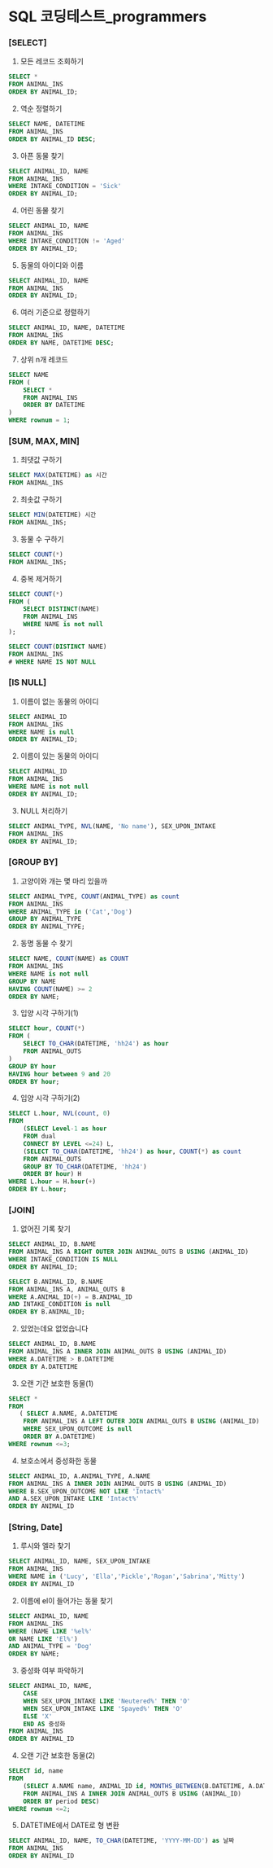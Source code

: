 # SQL 코딩테스트_programmers



### [SELECT]

1. 모든 레코드 조회하기

```sql
SELECT *
FROM ANIMAL_INS
ORDER BY ANIMAL_ID;
```



2. 역순 정렬하기

```sql
SELECT NAME, DATETIME
FROM ANIMAL_INS
ORDER BY ANIMAL_ID DESC;
```



3. 아픈 동물 찾기

```sql
SELECT ANIMAL_ID, NAME
FROM ANIMAL_INS
WHERE INTAKE_CONDITION = 'Sick'
ORDER BY ANIMAL_ID;
```



4. 어린 동물 찾기

```sql
SELECT ANIMAL_ID, NAME
FROM ANIMAL_INS
WHERE INTAKE_CONDITION != 'Aged'
ORDER BY ANIMAL_ID;
```



5. 동물의 아이디와 이름

```sql
SELECT ANIMAL_ID, NAME
FROM ANIMAL_INS
ORDER BY ANIMAL_ID;
```



6. 여러 기준으로 정렬하기

```sql
SELECT ANIMAL_ID, NAME, DATETIME
FROM ANIMAL_INS
ORDER BY NAME, DATETIME DESC;
```



7. 상위 n개 레코드

```sql
SELECT NAME
FROM (
    SELECT *
    FROM ANIMAL_INS
    ORDER BY DATETIME
)
WHERE rownum = 1;
```





### [SUM, MAX, MIN]

1. 최댓값 구하기

```sql
SELECT MAX(DATETIME) as 시간
FROM ANIMAL_INS
```



2. 최솟값 구하기

```sql
SELECT MIN(DATETIME) 시간
FROM ANIMAL_INS;
```



3. 동물 수 구하기

```sql
SELECT COUNT(*)
FROM ANIMAL_INS;
```



4. 중복 제거하기

```sql
SELECT COUNT(*)
FROM (
    SELECT DISTINCT(NAME)
    FROM ANIMAL_INS
    WHERE NAME is not null
);
```

```sql
SELECT COUNT(DISTINCT NAME)
FROM ANIMAL_INS
# WHERE NAME IS NOT NULL
```





### [IS NULL]

1. 이름이 없는 동물의 아이디

```sql
SELECT ANIMAL_ID
FROM ANIMAL_INS
WHERE NAME is null
ORDER BY ANIMAL_ID;
```



2. 이름이 있는 동물의 아이디

```sql
SELECT ANIMAL_ID
FROM ANIMAL_INS
WHERE NAME is not null
ORDER BY ANIMAL_ID;
```



3. NULL 처리하기

```sql
SELECT ANIMAL_TYPE, NVL(NAME, 'No name'), SEX_UPON_INTAKE
FROM ANIMAL_INS
ORDER BY ANIMAL_ID;
```



### [GROUP BY]

1. 고양이와 개는 몇 마리 있을까

```sql
SELECT ANIMAL_TYPE, COUNT(ANIMAL_TYPE) as count
FROM ANIMAL_INS
WHERE ANIMAL_TYPE in ('Cat','Dog')
GROUP BY ANIMAL_TYPE
ORDER BY ANIMAL_TYPE;
```



2. 동명 동물 수 찾기

```sql
SELECT NAME, COUNT(NAME) as COUNT
FROM ANIMAL_INS
WHERE NAME is not null
GROUP BY NAME
HAVING COUNT(NAME) >= 2
ORDER BY NAME;
```



3. 입양 시각 구하기(1)

```sql
SELECT hour, COUNT(*)
FROM (
    SELECT TO_CHAR(DATETIME, 'hh24') as hour
    FROM ANIMAL_OUTS
)
GROUP BY hour
HAVING hour between 9 and 20
ORDER BY hour;
```



4. 입양 시각 구하기(2)

```sql
SELECT L.hour, NVL(count, 0)
FROM
    (SELECT Level-1 as hour
    FROM dual
    CONNECT BY LEVEL <=24) L,
    (SELECT TO_CHAR(DATETIME, 'hh24') as hour, COUNT(*) as count
    FROM ANIMAL_OUTS
    GROUP BY TO_CHAR(DATETIME, 'hh24')
    ORDER BY hour) H
WHERE L.hour = H.hour(+)
ORDER BY L.hour;
```



### [JOIN]

1. 없어진 기록 찾기

```sql
SELECT ANIMAL_ID, B.NAME
FROM ANIMAL_INS A RIGHT OUTER JOIN ANIMAL_OUTS B USING (ANIMAL_ID)
WHERE INTAKE_CONDITION IS NULL
ORDER BY ANIMAL_ID;
```

```sql
SELECT B.ANIMAL_ID, B.NAME
FROM ANIMAL_INS A, ANIMAL_OUTS B
WHERE A.ANIMAL_ID(+) = B.ANIMAL_ID
AND INTAKE_CONDITION is null
ORDER BY B.ANIMAL_ID;
```



2. 있었는데요 없었습니다

```sql
SELECT ANIMAL_ID, B.NAME
FROM ANIMAL_INS A INNER JOIN ANIMAL_OUTS B USING (ANIMAL_ID)
WHERE A.DATETIME > B.DATETIME
ORDER BY A.DATETIME
```



3. 오랜 기간 보호한 동물(1)

```sql
SELECT *
FROM
   ( SELECT A.NAME, A.DATETIME
    FROM ANIMAL_INS A LEFT OUTER JOIN ANIMAL_OUTS B USING (ANIMAL_ID)
    WHERE SEX_UPON_OUTCOME is null
    ORDER BY A.DATETIME)
WHERE rownum <=3;
```



4. 보호소에서 중성화한 동물

```sql
SELECT ANIMAL_ID, A.ANIMAL_TYPE, A.NAME
FROM ANIMAL_INS A INNER JOIN ANIMAL_OUTS B USING (ANIMAL_ID)
WHERE B.SEX_UPON_OUTCOME NOT LIKE 'Intact%'
AND A.SEX_UPON_INTAKE LIKE 'Intact%'
ORDER BY ANIMAL_ID
```



### [String, Date]

1. 루시와 엘라 찾기

```sql
SELECT ANIMAL_ID, NAME, SEX_UPON_INTAKE
FROM ANIMAL_INS
WHERE NAME in ('Lucy', 'Ella','Pickle','Rogan','Sabrina','Mitty')
ORDER BY ANIMAL_ID
```



2. 이름에 el이 들어가는 동물 찾기

```sql
SELECT ANIMAL_ID, NAME
FROM ANIMAL_INS
WHERE (NAME LIKE '%el%'
OR NAME LIKE 'El%')
AND ANIMAL_TYPE = 'Dog'
ORDER BY NAME;
```



3. 중성화 여부 파악하기

```sql
SELECT ANIMAL_ID, NAME,
    CASE
    WHEN SEX_UPON_INTAKE LIKE 'Neutered%' THEN 'O'
    WHEN SEX_UPON_INTAKE LIKE 'Spayed%' THEN 'O' 
    ELSE 'X'
    END AS 중성화
FROM ANIMAL_INS
ORDER BY ANIMAL_ID
```



4. 오랜 기간 보호한 동물(2)

```sql
SELECT id, name
FROM
    (SELECT A.NAME name, ANIMAL_ID id, MONTHS_BETWEEN(B.DATETIME, A.DATETIME) period
    FROM ANIMAL_INS A INNER JOIN ANIMAL_OUTS B USING (ANIMAL_ID)
    ORDER BY period DESC)
WHERE rownum <=2;
```



5. DATETIME에서 DATE로 형 변환

```sql
SELECT ANIMAL_ID, NAME, TO_CHAR(DATETIME, 'YYYY-MM-DD') as 날짜
FROM ANIMAL_INS
ORDER BY ANIMAL_ID
```

